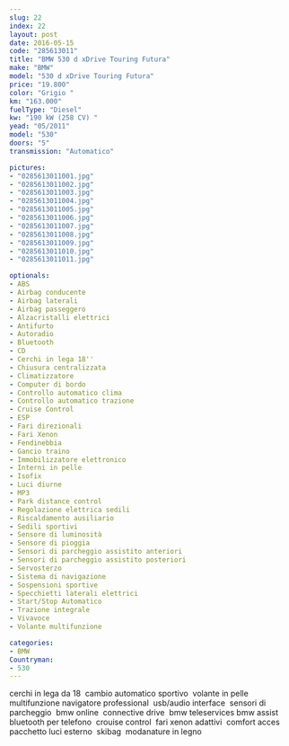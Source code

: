 ```yaml
---
slug: 22
index: 22
layout: post
date: 2016-05-15
code: "285613011"
title: "BMW 530 d xDrive Touring Futura"
make: "BMW"
model: "530 d xDrive Touring Futura"
price: "19.800"
color: "Grigio "
km: "163.000"
fuelType: "Diesel"
kw: "190 kW (258 CV) "
yead: "05/2011"
model: "530"
doors: "5"
transmission: "Automatico"

pictures:
- "0285613011001.jpg"
- "0285613011002.jpg"
- "0285613011003.jpg"
- "0285613011004.jpg"
- "0285613011005.jpg"
- "0285613011006.jpg"
- "0285613011007.jpg"
- "0285613011008.jpg"
- "0285613011009.jpg"
- "0285613011010.jpg"
- "0285613011011.jpg"

optionals:
- ABS
- Airbag conducente
- Airbag laterali
- Airbag passeggero
- Alzacristalli elettrici
- Antifurto
- Autoradio
- Bluetooth
- CD
- Cerchi in lega 18''
- Chiusura centralizzata
- Climatizzatore
- Computer di bordo
- Controllo automatico clima
- Controllo automatico trazione
- Cruise Control
- ESP
- Fari direzionali
- Fari Xenon
- Fendinebbia
- Gancio traino
- Immobilizzatore elettronico
- Interni in pelle
- Isofix
- Luci diurne
- MP3
- Park distance control
- Regolazione elettrica sedili
- Riscaldamento ausiliario
- Sedili sportivi
- Sensore di luminosità
- Sensore di pioggia
- Sensori di parcheggio assistito anteriori
- Sensori di parcheggio assistito posteriori
- Servosterzo
- Sistema di navigazione
- Sospensioni sportive
- Specchietti laterali elettrici
- Start/Stop Automatico
- Trazione integrale
- Vivavoce
- Volante multifunzione

categories:
- BMW
Countryman:
- 530
---
```

 cerchi in lega da 18  cambio automatico sportivo  volante in pelle multifunzione navigatore professional  usb/audio interface  sensori di parcheggio  bmw online  connective drive  bmw teleservices bmw assist  bluetooth per telefono  crouise control  fari xenon adattivi  comfort acces pacchetto luci esterno  skibag  modanature in legno 